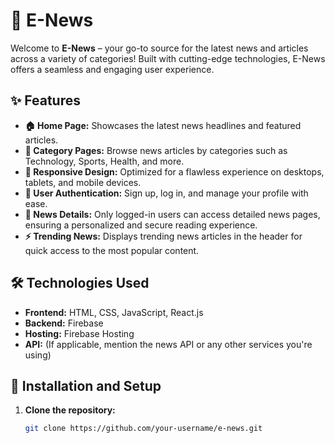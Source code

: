 # 🌟 E-News

Welcome to **E-News** – your go-to source for the latest news and articles across a variety of categories! Built with cutting-edge technologies, E-News offers a seamless and engaging user experience.

## ✨ Features

- **🏠 Home Page:** Showcases the latest news headlines and featured articles.
- **📂 Category Pages:** Browse news articles by categories such as Technology, Sports, Health, and more.
- **📱 Responsive Design:** Optimized for a flawless experience on desktops, tablets, and mobile devices.
- **🔐 User Authentication:** Sign up, log in, and manage your profile with ease.
- **📰 News Details:** Only logged-in users can access detailed news pages, ensuring a personalized and secure reading experience.
- **⚡ Trending News:** Displays trending news articles in the header for quick access to the most popular content.

## 🛠️ Technologies Used

- **Frontend:** HTML, CSS, JavaScript, React.js
- **Backend:** Firebase
- **Hosting:** Firebase Hosting
- **API:** (If applicable, mention the news API or any other services you're using)

## 🚀 Installation and Setup

1. **Clone the repository:**
   ```sh
   git clone https://github.com/your-username/e-news.git
